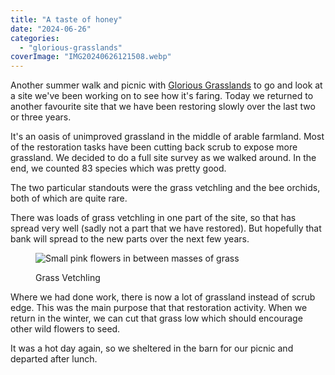 ```yaml
---
title: "A taste of honey"
date: "2024-06-26"
categories: 
  - "glorious-grasslands"
coverImage: "IMG20240626121508.webp"
---
```


Another summer walk and picnic with [Glorious Grasslands](https://www.cotswolds-nl.org.uk/looking-after/our-grasslands-projects/glorious-cotswolds-grasslands/) to go and look at a site we've been working on to see how it's faring. Today we returned to another favourite site that we have been restoring slowly over the last two or three years.

It's an oasis of unimproved grassland in the middle of arable farmland. Most of the restoration tasks have been cutting back scrub to expose more grassland. We decided to do a full site survey as we walked around. In the end, we counted 83 species which was pretty good.

The two particular standouts were the grass vetchling and the bee orchids, both of which are quite rare.

There was loads of grass vetchling in one part of the site, so that has spread very well (sadly not a part that we have restored). But hopefully that bank will spread to the new parts over the next few years.

<figure>

![Small pink flowers in between masses of grass](images/IMG20240626123555-1024x862.webp)

<figcaption>

Grass Vetchling

</figcaption>

</figure>

Where we had done work, there is now a lot of grassland instead of scrub edge. This was the main purpose that that restoration activity. When we return in the winter, we can cut that grass low which should encourage other wild flowers to seed.

It was a hot day again, so we sheltered in the barn for our picnic and departed after lunch.

